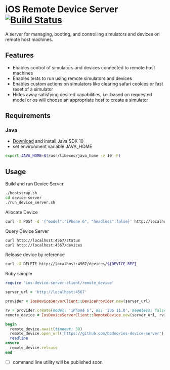 # iOS Remote Device Server [![Build Status](https://travis-ci.org/badoo/ios-device-server.svg?branch=master)](https://travis-ci.org/badoo/ios-device-server)

A server for managing, booting, and controlling simulators and devices on remote host machines.

## Features
- Enables control of simulators and devices connected to remote host machines
- Enables tests to run using remote simulators and devices
- Enables custom actions on simulators like clearing safari cookies or fast reset of a simulator
- Hides away satisfying desired capabilities, i.e. based on requested model or os will choose an appropriate host to create a simulator

## Requirements
### Java
* [Download](http://google.com/#q=download+java+se) and install Java SDK 10
* set environment variable JAVA_HOME
```bash
export JAVA_HOME=$(/usr/libexec/java_home -v 10 -F)
```

## Usage

Build and run Device Server
```bash
./bootstrap.sh
cd device-server
./run_device_server.sh
``` 

Allocate Device
```bash
curl -X POST -d '{"model":"iPhone 6", "headless":false}' http://localhost:4567/devices
```

Query Device Server
```bash
curl http://localhost:4567/status
curl http://localhost:4567/devices
```

Release device by reference
```bash
curl -X DELETE http://localhost:4567/devices/${DEVICE_REF}
```

Ruby sample
```ruby
require 'ios-device-server-client/remote_device'

server_url = 'http://localhost:4567'

provider = IosDeviceServerClient::DeviceProvider.new(server_url)

rv = provider.create(model: 'iPhone 6', os: 'iOS 11.0', headless: false)
remote_device = IosDeviceServerClient::RemoteDevice.new(server_url, rv['ref'])

begin
  remote_device.await(timeout: 30)
  remote_device.open_url('https://github.com/badoo/ios-device-server')
  readline
ensure
  remote_device.release
end
```


- [ ] command line utility will be published soon
